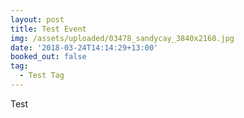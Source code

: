 ```yaml
---
layout: post
title: Test Event
img: /assets/uploaded/03478_sandycay_3840x2160.jpg
date: '2018-03-24T14:14:29+13:00'
booked_out: false
tag:
  - Test Tag
---
```

Test
